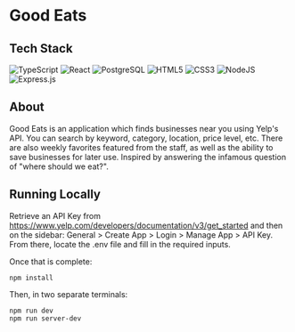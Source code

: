<h1> Good Eats </h1>

## Tech Stack
  ![TypeScript](https://img.shields.io/badge/TypeScript-007ACC?style=for-the-badge&logo=typescript&logoColor=white)
  ![React](https://img.shields.io/badge/react-%2320232a.svg?style=for-the-badge&logo=react&logoColor=%2361DAFB)
  ![PostgreSQL](https://img.shields.io/badge/PostgreSQL-316192?style=for-the-badge&logo=postgresql&logoColor=white)
  ![HTML5](https://img.shields.io/badge/html5-%23E34F26.svg?style=for-the-badge&logo=html5&logoColor=white)
  ![CSS3](https://img.shields.io/badge/css3-%231572B6.svg?style=for-the-badge&logo=css3&logoColor=white)
  ![NodeJS](https://img.shields.io/badge/node.js-6DA55F?style=for-the-badge&logo=node.js&logoColor=white)
  ![Express.js](https://img.shields.io/badge/express.js-%23404d59.svg?style=for-the-badge&logo=express&logoColor=%2361DAFB)

## About
Good Eats is an application which finds businesses near you using Yelp's API. You can search by keyword, category, location, price level, etc. There are also weekly favorites featured from the staff, as well as the ability to save businesses for later use. Inspired by answering the infamous question of "where should we eat?".



## Running Locally
Retrieve an API Key from https://www.yelp.com/developers/documentation/v3/get_started and then on the sidebar: General > Create App > Login > Manage App > API Key. From there, locate the .env file and fill in the required inputs.

Once that is complete:
```
npm install
```
Then, in two separate terminals:
```
npm run dev
npm run server-dev
```